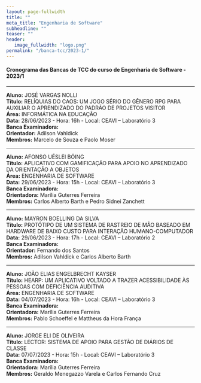 ```yaml
---
layout: page-fullwidth
title: ""
meta_title: "Engenharia de Software"
subheadline: ""
teaser: ""
header:
   image_fullwidth: "logo.png"
permalink: "/banca-tcc/2023-1/"
---
```


#### **Cronograma das Bancas de TCC do curso de Engenharia de Software - 2023/1**

<hr>

**Aluno:** JOSÉ VARGAS NOLLI
<br>
**Título:** RELÍQUIAS DO CAOS: UM JOGO SÉRIO DO GÊNERO RPG PARA AUXILIAR O APRENDIZADO DO PADRÃO DE PROJETOS VISITOR
<br>
**Área:** INFORMÁTICA NA EDUCAÇÃO
<br>
**Data:** 28/06/2023 - Hora: 16h - Local: CEAVI – Laboratório 3
<br>
**Banca Examinadora:**
<br>
**Orientador:** Adilson Vahldick
<br>
**Membros:** Marcelo de Souza e Paolo Moser

<hr>

**Aluno:** AFONSO UÉSLEI BÖING
<br>
**Título:** APLICATIVO COM GAMIFICAÇÃO PARA APOIO NO APRENDIZADO DA ORIENTAÇÃO A OBJETOS 
<br>
**Área:** ENGENHARIA DE SOFTWARE
<br>
**Data:** 29/06/2023 - Hora: 15h  - Local: CEAVI – Laboratório 3
<br>
**Banca Examinadora:**
<br>
**Orientadora:** Marília Guterres Ferreira
<br>
**Membros:** Carlos Alberto Barth e Pedro Sidnei Zanchett

<hr>

**Aluno:** MAYRON BOELLING DA SILVA
<br>
**Título:** PROTÓTIPO DE UM SISTEMA DE RASTREIO DE MÃO BASEADO EM HARDWARE DE BAIXO CUSTO PARA INTERAÇÃO HUMANO-COMPUTADOR
<br>
**Data:** 29/06/2023 - Hora: 17h  - Local: CEAVI – Laboratório 2
<br>
**Banca Examinadora:**
<br>
**Orientador:** Fernando dos Santos
<br>
**Membros:** Adilson Vahldick e Carlos Alberto Barth

<hr>

**Aluno:** JOÃO ELIAS ENGELBRECHT KAYSER
<br>
**Título:** HEARP: UM APLICATIVO VOLTADO A TRAZER ACESSIBILIDADE ÀS PESSOAS COM DEFICIÊNCIA AUDITIVA 
<br>
**Área:** ENGENHARIA DE SOFTWARE
<br>
**Data:** 04/07/2023 - Hora: 16h  - Local: CEAVI – Laboratório 3
<br>
**Banca Examinadora:**
<br>
**Orientadora:** Marília Guterres Ferreira
<br>
**Membros:** Pablo Schoeffel e Mattheus da Hora França

<hr>

**Aluno:** JORGE ELI DE OLIVEIRA
<br>
**Título:** LECTOR: SISTEMA DE APOIO PARA GESTÃO DE DIÁRIOS DE CLASSE
<br>
**Data:** 07/07/2023 - Hora: 15h  - Local: CEAVI – Laboratório 3
<br>
**Banca Examinadora:**
<br>
**Orientadora:** Marília Guterres Ferreira
<br>
**Membros:** Geraldo Menegazzo Varela e Carlos Fernando Cruz
